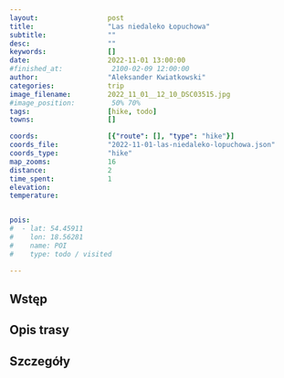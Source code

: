 ```yaml
---
layout:                 post
title:                  "Las niedaleko Łopuchowa"
subtitle:               ""
desc:                   ""
keywords:               []
date:                   2022-11-01 13:00:00
#finished_at:            2100-02-09 12:00:00
author:                 "Aleksander Kwiatkowski"
categories:             trip
image_filename:         2022_11_01__12_10_DSC03515.jpg
#image_position:         50% 70%
tags:                   [hike, todo]
towns:                  []

coords:                 [{"route": [], "type": "hike"}]
coords_file:            "2022-11-01-las-niedaleko-lopuchowa.json"
coords_type:            "hike"
map_zooms:              16
distance:               2
time_spent:             1
elevation:              
temperature:            


pois:
#  - lat: 54.45911
#    lon: 18.56281
#    name: POI
#    type: todo / visited

---
```



## Wstęp

## Opis trasy

## Szczegóły
